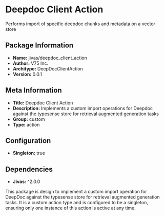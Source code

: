# Deepdoc Client Action
Performs import of specific deepdoc chunks and metadata on a vector store

## Package Information

- **Name:** jivas/deepdoc_client_action
- **Author:** V75 Inc.
- **Architype:** DeepDocClientAction
- **Version:** 0.0.1

## Meta Information

- **Title:** Deepdoc Client Action
- **Description:** Implements a custom import operations for Deepdoc against the typesense store for retrieval augmented generation tasks
- **Group:** custom
- **Type:** action

## Configuration

- **Singleton:** true

## Dependencies

- **Jivas:** ^2.0.0

This package is design to implement a custom import operation for DeepDoc against the typesense store for retrieval augmented generation tasks. It is a custom action type and is configured to be a singleton, ensuring only one instance of this action is active at any time.
